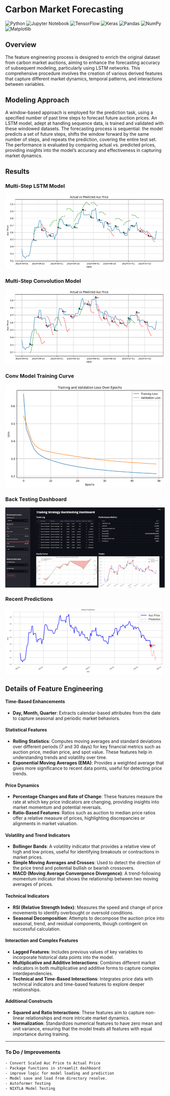 # Carbon Market Forecasting
![Python](https://img.shields.io/badge/python-3670A0?style=for-the-badge&logo=python&logoColor=ffdd54)
![Jupyter Notebook](https://img.shields.io/badge/jupyter-%23FA0F00.svg?style=for-the-badge&logo=jupyter&logoColor=white)
![TensorFlow](https://img.shields.io/badge/TensorFlow-%23FF6F00.svg?style=for-the-badge&logo=TensorFlow&logoColor=white)
![Keras](https://img.shields.io/badge/Keras-%23D00000.svg?style=for-the-badge&logo=Keras&logoColor=white)
![Pandas](https://img.shields.io/badge/pandas-%23150458.svg?style=for-the-badge&logo=pandas&logoColor=white)
![NumPy](https://img.shields.io/badge/numpy-%23013243.svg?style=for-the-badge&logo=numpy&logoColor=white)
![Matplotlib](https://img.shields.io/badge/Matplotlib-%23ffffff.svg?style=for-the-badge&logo=Matplotlib&logoColor=black)
<!-- <br> -->
<!-- <a href="https://app.commanddash.io/agent/github_NirDiamant_RAG_Techniques"><img src="https://img.shields.io/badge/AI-Code%20Agent-EB9FDA"></a> -->


## Overview

The feature engineering process is designed to enrich the original dataset from carbon market auctions, aiming to enhance the forecasting accuracy of subsequent modeling, particularly using LSTM networks. This comprehensive procedure involves the creation of various derived features that capture different market dynamics, temporal patterns, and interactions between variables.

## Modeling Approach

A window-based approach is employed for the prediction task, using a specified number of past time steps to forecast future auction prices. An LSTM model, adept at handling sequence data, is trained and validated with these windowed datasets. The forecasting process is sequential: the model predicts a set of future steps, shifts the window forward by the same number of steps, and repeats the prediction, covering the entire test set. The performance is evaluated by comparing actual vs. predicted prices, providing insights into the model’s accuracy and effectiveness in capturing market dynamics.

## Results

### Multi-Step LSTM Model
<a target="_blank">
    <img src="images/LSTM.png" />
</a>

### Multi-Step Convolution Model
<a target="_blank">
    <img src="images/convmodel.png" />
</a>

### Conv Model Training Curve
<a target="_blank">
    <img src="images/training-curve.png" />
</a>

### Back Testing Dashboard
<a target="_blank">
    <img src="images/dashboard.png" />
</a>

### Recent Predictions
<a target="_blank">
    <img src="images/recent_preds.png" />
</a>

## Details of Feature Engineering

#### Time-Based Enhancements
- **Day, Month, Quarter**: Extracts calendar-based attributes from the date to capture seasonal and periodic market behaviors.

#### Statistical Features
- **Rolling Statistics**: Computes moving averages and standard deviations over different periods (7 and 30 days) for key financial metrics such as auction price, median price, and spot value. These features help in understanding trends and volatility over time.
- **Exponential Moving Averages (EMA)**: Provides a weighted average that gives more significance to recent data points, useful for detecting price trends.

#### Price Dynamics
- **Percentage Changes and Rate of Change**: These features measure the rate at which key price indicators are changing, providing insights into market momentum and potential reversals.
- **Ratio-Based Features**: Ratios such as auction to median price ratios offer a relative measure of prices, highlighting discrepancies or alignments in market valuation.

#### Volatility and Trend Indicators
- **Bollinger Bands**: A volatility indicator that provides a relative view of high and low prices, useful for identifying breakouts or contractions in market prices.
- **Simple Moving Averages and Crosses**: Used to detect the direction of the price trend and potential bullish or bearish crossovers.
- **MACD (Moving Average Convergence Divergence)**: A trend-following momentum indicator that shows the relationship between two moving averages of prices.

#### Technical Indicators
- **RSI (Relative Strength Index)**: Measures the speed and change of price movements to identify overbought or oversold conditions.
- **Seasonal Decomposition**: Attempts to decompose the auction price into seasonal, trend, and residual components, though contingent on successful calculation.

#### Interaction and Complex Features
- **Lagged Features**: Includes previous values of key variables to incorporate historical data points into the model.
- **Multiplicative and Additive Interactions**: Combines different market indicators in both multiplicative and additive forms to capture complex interdependencies.
- **Technical and Time-Based Interactions**: Integrates price data with technical indicators and time-based features to explore deeper relationships.

#### Additional Constructs
- **Squared and Ratio Interactions**: These features aim to capture non-linear relationships and more intricate market dynamics.
- **Normalization**: Standardizes numerical features to have zero mean and unit variance, ensuring that the model treats all features with equal importance during training.

<hr>

### To Do / Improvements
```
- Convert Scaled Auc Price to Actual Price
- Package functions in streamlit dashboard
- improve logic for model loading and prediction
- Model save and load from directory resolve.
- Autoformer Testing
- NIXTLA Model Testing
```

